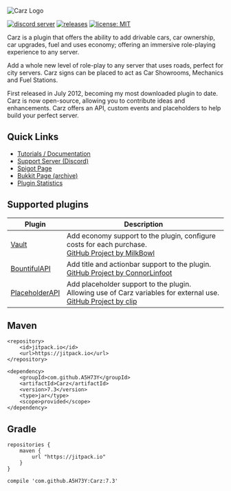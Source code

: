 ![Carz Logo](https://repository-images.githubusercontent.com/127158446/ff4fb242-6432-40e7-9bb4-d117fbe2c353)


[![discord server](https://img.shields.io/discord/328154925949517824.svg)](https://discord.gg/h9d2fSd)
[![releases](https://img.shields.io/github/v/release/A5H73Y/Carz.svg?label=github%20release)](https://github.com/A5H73Y/Carz/releases/latest)
[![license: MIT](https://img.shields.io/badge/license-MIT-lightgrey.svg)](https://tldrlegal.com/license/mit-license)

Carz is a plugin that offers the ability to add drivable cars, car ownership, car upgrades, fuel and uses economy; offering an immersive role-playing experience to any server.<p />
Add a whole new level of role-play to any server that uses roads, perfect for city servers. Carz signs can be placed to act as Car Showrooms, Mechanics and Fuel Stations.<p />
First released in July 2012, becoming my most downloaded plugin to date. Carz is now open-source, allowing you to contribute ideas and enhancements. Carz offers an API, custom events and placeholders to help build your perfect server.<p />

## Quick Links
- [Tutorials / Documentation](https://a5h73y.github.io/Carz/)
- [Support Server (Discord)](https://discord.gg/h9d2fSd)
- [Spigot Page](https://www.spigotmc.org/resources/carz.56255/)
- [Bukkit Page (archive)](https://dev.bukkit.org/projects/carz/)
- [Plugin Statistics](https://bstats.org/plugin/bukkit/Carz)

## Supported plugins
| Plugin        | Description  |
| ------------- | ------------- |
| [Vault](https://dev.bukkit.org/projects/vault) | Add economy support to the plugin, configure costs for each purchase. <br>[GitHub Project by MilkBowl](https://github.com/MilkBowl/Vault) |
| [BountifulAPI](https://www.spigotmc.org/resources/bountifulapi-1-8-1-9-1-10.1394/) | Add title and actionbar support to the plugin. <br>[GitHub Project by ConnorLinfoot](https://github.com/ConnorLinfoot/BountifulAPI) |
| [PlaceholderAPI](https://www.spigotmc.org/resources/placeholderapi.6245/) | Add placeholder support to the plugin. Allowing use of Carz variables for external use. <br>[GitHub Project by clip](https://github.com/PlaceholderAPI/PlaceholderAPI) |

## Maven
```
<repository>
    <id>jitpack.io</id>
    <url>https://jitpack.io</url>
</repository>
```

```
<dependency>
    <groupId>com.github.A5H73Y</groupId>
    <artifactId>Carz</artifactId>
    <version>7.3</version>
    <type>jar</type>
    <scope>provided</scope>
</dependency>
```

## Gradle
```
repositories { 
    maven { 
        url "https://jitpack.io"
    } 
}
```

```
compile 'com.github.A5H73Y:Carz:7.3'
```

